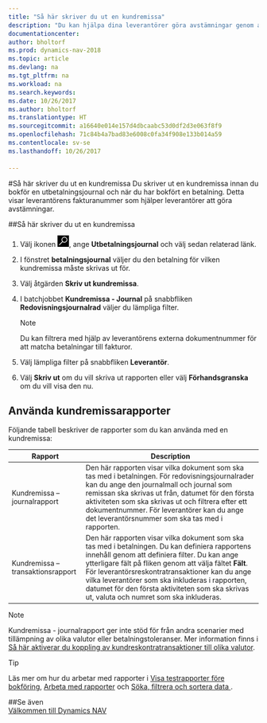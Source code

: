 ```yaml
---
title: "Så här skriver du ut en kundremissa"
description: "Du kan hjälpa dina leverantörer göra avstämningar genom att skriva ut en kundremissa innan du bokför en utbetalningsjournal och när du har bokfört en betalning."
documentationcenter: 
author: bholtorf
ms.prod: dynamics-nav-2018
ms.topic: article
ms.devlang: na
ms.tgt_pltfrm: na
ms.workload: na
ms.search.keywords: 
ms.date: 10/26/2017
ms.author: bholtorf
ms.translationtype: HT
ms.sourcegitcommit: a16640e014e157d4dbcaabc53d0df2d3e063f8f9
ms.openlocfilehash: 71c84b4a7bad83e6008c0fa34f908e133b014a59
ms.contentlocale: sv-se
ms.lasthandoff: 10/26/2017

---
```


#<a name="how-to-print-remittance-advice"></a>Så här skriver du ut en kundremissa
Du skriver ut en kundremissa innan du bokför en utbetalningsjournal och när du har bokfört en betalning. Detta visar leverantörens fakturanummer som hjälper leverantörer att göra avstämningar.

##<a name="to-print-remittance-advice"></a>Så här skriver du ut en kundremissa
1. Välj ikonen ![Söka efter sida eller rapport](media/ui-search/search_small.png "ikonen Söka efter sida eller rapport"), ange **Utbetalningsjournal** och välj sedan relaterad länk.  
2. I fönstret **betalningsjournal** väljer du den betalning för vilken kundremissa måste skrivas ut för.  
3. Välj åtgärden **Skriv ut kundremissa**.  
4. I batchjobbet **Kundremissa - Journal** på snabbfliken **Redovisningsjournalrad** väljer du lämpliga filter.  
  
    >[!Note]
    > Du kan filtrera med hjälp av leverantörens externa dokumentnummer för att matcha betalningar till fakturor.

5. Välj lämpliga filter på snabbfliken **Leverantör**.  
6. Välj **Skriv ut** om du vill skriva ut rapporten eller välj **Förhandsgranska** om du vill visa den nu.  

## <a name="using-remittance-advice-reports"></a>Använda kundremissarapporter
Följande tabell beskriver de rapporter som du kan använda med en kundremissa:

|Rapport|Description|
|----|----|
|Kundremissa – journalrapport|Den här rapporten visar vilka dokument som ska tas med i betalningen. För redovisningsjournalrader kan du ange den journalmall och journal som remissan ska skrivas ut från, datumet för den första aktiviteten som ska skrivas ut och filtrera efter ett dokumentnummer. För leverantörer kan du ange det leverantörsnummer som ska tas med i rapporten. |
|Kundremissa – transaktionsrapport| Den här rapporten visar vilka dokument som ska tas med i betalningen. Du kan definiera rapportens innehåll genom att definiera filter. Du kan ange ytterligare fält på fliken genom att välja fältet **Fält**. För leverantörsreskontratransaktioner kan du ange vilka leverantörer som ska inkluderas i rapporten, datumet för den första aktiviteten som ska skrivas ut, valuta och numret som ska inkluderas. |

> [!Note]
> Kundremissa - journalrapport ger inte stöd för från andra scenarier med tillämpning av olika valutor eller betalningstoleranser. Mer information finns i [Så här aktiverar du koppling av kundreskontratransaktioner till olika valutor](finance-how-enable-application-ledger-entries-different-currencies.md).

> [!Tip]
> Läs mer om hur du arbetar med rapporter i [Visa testrapporter före bokföring](ui-how-view-test-reports-posting.md), [Arbeta med rapporter](ui-work-report.md) och [Söka, filtrera och sortera data ](ui-enter-criteria-filters.md).

##<a name="see-also"></a>Se även  
[Välkommen till Dynamics NAV](across-get-started.md)
